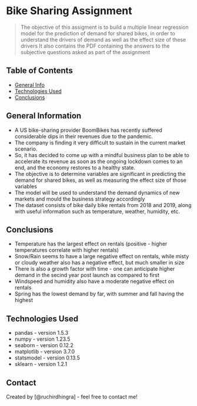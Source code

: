 # Bike Sharing Assignment
> The objective of this assigment is to build a multiple linear regression model for the prediction of demand for shared bikes, in order to understand the drivers of demand as well as the effect size of these drivers It also contains the PDF containing the answers to the subjective questions asked as part of the assignment


## Table of Contents
* [General Info](#general-information)
* [Technologies Used](#technologies-used)
* [Conclusions](#conclusions)

<!-- You can include any other section that is pertinent to your problem -->

## General Information
- A US bike-sharing provider BoomBikes has recently suffered considerable dips in their revenues due to the pandemic.
- The company is finding it very difficult to sustain in the current market scenario.
- So, it has decided to come up with a mindful business plan to be able to accelerate its revenue as soon as the ongoing lockdown comes to an end, and the economy restores to a healthy state.
- The objective is to determine variables are significant in predicting the demand for shared bikes, as well as measuring the effect size of those variables
- The model will be used to understand the demand dynamics of new markets and mould the business strategy accordingly
- The dataset consists of bike daily bike rentals from 2018 and 2019, along with useful information such as temperature, weather, humidity, etc.


<!-- You don't have to answer all the questions - just the ones relevant to your project. -->

## Conclusions
- Temperature has the largest effect on rentals (positive - higher temperatures correlate with higher rentals)
- Snow/Rain seems to have a large negative effect on rentals, while misty or cloudy weather also has a negative effect, but much smaller in size
- There is also a growth factor with time - one can anticipate higher demand in the secind year post launch as compared to first
- Windspeed and humidity also have a moderate negative effect on rentals
- Spring has the lowest demand by far, with summer and fall having the highest


<!-- You don't have to answer all the questions - just the ones relevant to your project. -->


## Technologies Used
- pandas - version 1.5.3
- numpy - version 1.23.5
- seaborn - version 0.12.2
- matplotlib - version 3.7.0
- statsmodel - version 0.13.5
- sklearn - version 1.2.1

<!-- As the libraries versions keep on changing, it is recommended to mention the version of library used in this project -->


## Contact
Created by [@ruchirdhingra] - feel free to contact me!


<!-- Optional -->
<!-- ## License -->
<!-- This project is open source and available under the [... License](). -->

<!-- You don't have to include all sections - just the one's relevant to your project -->